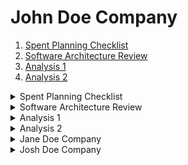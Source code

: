 # John Doe Company

1. [Spent Planning Checklist](#child-163952)
2. [Software Architecture Review](#child-65735)
3. [Analysis 1](#child-131318)
4. [Analysis 2](#child-2523138)


<details id="child-163952">
<summary>Spent Planning Checklist</summary>

 

---

## 1.0) Sprint planning checklist



| **Preparation** | **Meeting** | **Follow up** |
| --- | --- | --- |
| * Review pending finance features * Check quarter-end deadlines * Gather velocity data | * Define sprint goal * Estimate story points * Assign owners | * Update sprint board * Share sprint notes with CFO * Update compliance documentation |

## 2.0) Sprint team members



| **Name** | **Role** |
| --- | --- |
| Sarah Kim | Product Owner (Finance) |
| John Rivera | Scrum Master |
| Priya Mehta | Backend Engineer |
| Tom Nguyen | Frontend Engineer |
| Emily Carter | QA / Compliance Reviewer |

## 3.0) Sprint planning meeting items

Use this template to structure your meeting, set expectations and goals, and define the backlog for the upcoming sprint. For detailed instructions and best practices, see our [sprint planning guide](https://www.atlassian.com/agile/scrum/sprint-planning) and review how to [estimate story points](https://www.atlassian.com/agile/project-management/estimation).

### 3.1) Agenda

1. Review previous sprint deliverables (reports module)
2. Prioritize transaction reconciliation feature
3. Estimate effort for compliance automation tasks
4. Assign owners and set sprint goal

### 3.2) Previous sprint summary



| **Sprint theme** | Automated reporting |
| --- | --- |
| **Story points** | 38 |
| **Summary** | Completed quarterly report export and dashboard filters |

### 3.3) Details



| **Start date** | Sept 12 |
| --- | --- |
| **End date** | Sept 26 |
| **Sprint theme** | Transaction Reconciliation + Compliance Updates |

### 3.4) Velocity tracking

* Last sprint velocity: **38 points**
* Average velocity: **36 points**

### 3.5) Adjusted velocity tracking

* Adjustment: 1 member on PTO for 3 days
* Expected adjusted velocity: **33 points**

### 3.6) Capacity planning

 You can customize this template to change or add capacity measurements. You can also review older sprints by adding columns.



|  | **Current sprint** | **Previous sprint** |
| --- | --- | --- |
| **Total days** | 10 | 10 |
| **Team capacity** | 50 days | 52 days |
| **Projected capacity** | 47 days | 50 days |
| **Individual capacity** | ~9–10 days each | ~10–11 days each |

### 3.7) Potential risks



| **Risk** | **Mitigation** |
| --- | --- |
| Delay in connecting to external bank APIs | Use mock data for development, confirm API access early |
| Compliance rule changes mid-sprint | Schedule weekly sync with compliance officer |
| Data accuracy issues in reconciliation | Add automated test cases with sample ledgers |

## 4.0) Sprint planning resources

### 4.1) Sprint boards and retrospectives

* Jira Finance Dashboard Board (dummy link)
* Sprint 12 retrospective notes

### 4.2) Team resources and definitions

* Definition of Done for Finance Features
* Financial Data Handling Guidelines
* Compliance Checklist


</details>


<details id="child-65735">
<summary>Software Architecture Review</summary>



| **Architecture review date** | Sept 11, 2025 |
| --- | --- |
| **Project lead** | Sarah Kim (Finance Systems Architect) |

 ## Overview

This review covers the financial transaction system that supports reporting, reconciliation, and compliance with quarterly audits. The focus is on scalability, security, and integration with external banking APIs.

## Architecture issues



| **Architecture issue** | **Business impact** | **Priority** | **Notes** |
| --- | --- | --- | --- |
| Slow report generation under load | Delays quarter-end financial close, impacts regulatory deadlines | HIGH | Current queries not optimized for large datasets |
| API throttling with external banks | Failed transaction sync, customer dissatisfaction | HIGH | Need retry/queuing mechanism |
| Legacy authentication system | Security vulnerabilities, audit compliance risks | MEDIUM | Migrate to OAuth 2.0 |
| Inconsistent error logging | Hard to trace reconciliation errors, slows audits | LOW | Standardize logging format |

## Stakeholders



| **Name** | **Role** |
| --- | --- |
| Sarah Kim | Finance Systems Architect |
| John Rivera | CTO |
| Priya Mehta | Backend Engineer |
| Emily Carter | Compliance & Risk Officer |
| CFO’s Office | Business stakeholder |

## Software quality attributes



|  | **Definition** | **Key success metrics** | **Notes** |
| --- | --- | --- | --- |
| **Availability** | System uptime for financial services | 99.95% uptime, < 2 hours downtime per quarter | Must meet SOX compliance |
| Security | Protection of sensitive financial data | No critical vulnerabilities, passed audits | Use encryption at rest + in transit |
| Scalability | Ability to handle peak loads (quarter-end) | Handle 5x normal traffic without degradation | Stress test before Q4 close |
| Performance | Transaction & report latency | < 2s for transactions, < 5s for reports | Optimize queries + caching |
| Auditability | Ability to track & verify transactions | 100% traceability, standardized logs | Key for compliance audits |

## Goals

* Improve performance of quarterly financial reports by 40%
* Enhance security posture with modern authentication and encryption
* Increase system scalability to handle 5x traffic during peak reporting cycles
* Standardize error logging and monitoring for audit readiness

## Next steps



|  | **Project** | **Description** | **Estimate** | **Documentation** | **Target release date** |
| --- | --- | --- | --- | --- | --- |
| 1 | Reporting Optimization | Refactor SQL queries and add caching layer | 3 Sprints | Technical design doc | Nov 2025 |
| 2 | API Resilience | Add retry/queuing for external bank API integration | 2 Sprints | Integration spec | Oct 2025 |
| 3 | Authentication Upgrade | Migrate from legacy auth to OAuth 2.0 + MFA | 4 Sprints | Security migration guide | Dec 2025 |
| 4 | Logging Standardization | Implement structured logs and central monitoring system | 3 Sprints | Logging & monitoring checklist | Oct 2025 |


</details>


<details id="child-131318">
<summary>Analysis 1</summary>

## Overview

Discover and resolve problems with your team by following the instructions for the [5 Whys Analysis Play](https://www.atlassian.com/team-playbook/plays/5-whys).



| **Team** | Finance Systems Squad |
| --- | --- |
| **Team members** | Sarah Kim, John Rivera, Priya Mehta, Emily Carter |
| **Date** | Sept 11, 2025 |

 ![image-20250911-183050.png](assets/131318/image-20250911-183050.png)## Problem statements



| **Problem 1** | **Problem 2** | **Problem 3** | **Problem 4** | **Problem 5** |
| --- | --- | --- | --- | --- |
| Delayed month-end financial reports | Failed reconciliation of bank transactions | Frequent duplicate invoices | High support ticket volume for payroll issues | Audit trail gaps in system |
| **Whys** | **Whys** | **Whys** | **Whys** | **Whys** |
| * Reports take too long to generate * Database queries are inefficient * Missing indexes on transaction-heavy tables * Schema wasn’t updated after onboarding new clients * No regular database performance review process | * Transactions are mismatched or missing * External bank API occasionally drops requests * No retry or queuing mechanism in place * Integration design assumed stable API availability * Lack of resilience planning during architecture review | * Duplicate invoices appear in the system * Validation checks are missing at submission * Invoice module relies on manual data entry * No deduplication rules or automated checks * Business rules for invoice uniqueness not defined clearly | * Employees frequently report incorrect payroll amounts * Calculation errors in payroll processing * Outdated formulas not updated for new tax rules * No automated tax table update mechanism * Manual dependency on HR team to update tax logic | * Some actions are not logged in the system * Developers didn’t add logging to all critical functions * No central standard for what events must be logged * Logging wasn’t prioritized during initial development * Compliance requirements were not fully captured at the start |
| **Final problem statement** | | | | |
| Month-end reports are delayed because the database was not optimized to handle scaled transaction volumes, and there is no regular performance tuning process. | | | | |

## Solutions



| **Solution** | **Owner** | **Status** | **Action items** |
| --- | --- | --- | --- |
| Optimize queries and add DB indexes | Priya Mehta | IN PROGRESS | Identify slow queries, add indexes, run benchmarks |
| Establish quarterly DB performance review | John Rivera | NOT STARTED | Add review to sprint backlog, assign DBA |
| Improve reconciliation automation | Sarah Kim | COMPLETE | Deployed new script to auto-match 85% of entries |
| Add invoice validation checks | Emily Carter | IN PROGRESS | Implement duplicate detection before posting |
| Strengthen audit logging framework | DevOps Team | NOT STARTED | Standardize log format, route to central monitoring |


</details>


<details id="child-2523138">
<summary>Analysis 2</summary>

## Overview

Discover and resolve problems with your team by following the instructions for the [5 Whys Analysis Play](https://www.atlassian.com/team-playbook/plays/5-whys).



| **Team** | Finance IT Operations |
| --- | --- |
| **Team members** | Alex Johnson, Priya Mehta, Sarah Kim, Tom Nguyen |
| **Date** | Sept 11, 2025 |

 ![image-20250911-183030.png](assets/2523138/image-20250911-183030.png)## Problem statements



| **Problem 1** | **Problem 2** | **Problem 3** | **Problem 4** | **Problem 5** |
| --- | --- | --- | --- | --- |
| Delayed customer refunds | Inaccurate financial forecasts | Slow credit card transaction processing | High number of compliance violations | High operational costs in finance IT |
| **Whys** | **Whys** | **Whys** | **Whys** | **Whys** |
| * Refund requests sit in pending status too long * Manual approval needed for all cases * No automated rules to classify low-risk refunds * Legacy workflow tool doesn’t support automation * No budget allocated for upgrading refund system | * Forecasts deviate heavily from actuals * Data sources are inconsistent * Different teams use different spreadsheet templates * No centralized forecasting tool * Lack of governance on financial planning processes | * Customers experience long wait times for payments to post * Batch processing runs only twice a day * System not designed for real-time updates * Core payment engine outdated and hard to scale * Upgrades deprioritized due to budget constraints | * Reports often miss required fields * Teams manually prepare compliance submissions * No validation checks before sending to regulators * Compliance rules are complex and frequently updated * No automated monitoring or rule engine in place | * Monthly cloud bills are increasing * Multiple unused instances kept running * No cost monitoring dashboards * Responsibility for cleanup not clearly assigned * Lack of FinOps (financial operations) practices in team |
| **Final problem statement** | | | | |
| Costs are high because there’s no ownership or monitoring framework for managing cloud resources. | | | | |

## Solutions



| **Solution** | **Owner** | **Status** | **Action items** |
| --- | --- | --- | --- |
| Automate low-risk refund approvals | Priya Mehta | IN PROGRESS | Build rules engine for refunds under $1000 |
| Implement centralized forecasting tool | Alex Johnson | NOT STARTED | Evaluate vendor options (Anaplan, Workday) |
| Upgrade payment system to real-time | Tom Nguyen | NOT STARTED | Draft architecture plan for replacing batch engine |
| Add compliance validation automation | Sarah Kim | COMPLETE | Integrated validation checks before submissions |
| Establish FinOps monitoring & ownership | DevOps Team | IN PROGRESS | Create dashboards, assign resource cleanup roles |


</details>


<details id="child-2523155">
<summary>Jane Doe Company</summary>

1. [Jane Doe Spent Planning Checklist](jane-doe-company/jane-doe-spent-planning-checklist-2523180.md)
2. [Jane Doe Software Architecture Review](jane-doe-company/jane-doe-software-architecture-review-2523202.md)
3. [Jane Doe Analysis 1](jane-doe-company/jane-doe-analysis-1-2523220.md)
4. <https://mellodoes.atlassian.net/wiki/spaces/efbeee7fd13b425aaf351b3a5c823cdc/pages/393381>


</details>


<details id="child-4554762">
<summary>Josh Doe Company</summary>

[Scrapy Level 1](josh-doe-company/scrapy-level-1-4751361.md) 


</details>

